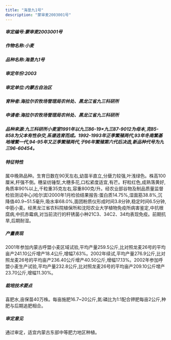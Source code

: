 ```yaml
---
title: "海垦九1号"
description: "蒙审麦2003001号"
---
```

##### 审定编号:蒙审麦2003001号

##### 作物名称:小麦

##### 品种名称:海垦九1号

##### 审定年份:2003

##### 审定单位:内蒙古自治区

##### 育种者:海拉尔农牧场管理局农林处、黑龙江省九三科研所

##### 申请者:海拉尔农牧场管理局农林处、黑龙江省九三科研所

##### 品种来源:九三科研所小麦室1991年以九三86-19×九三87-9012为母本,克85-858为父本有性杂交,系谱选育而成。1992-1993年正季繁殖两代,93年冬南繁基地增繁一代,94-95年又正季繁殖两代,于96年繁殖第六代后决选,新品种代号为九三96-60454。

##### 特征特性
属中晚熟品种。生育日数在90天左右,幼苗半直立,分蘖力较强,叶浅绿色。株高100厘米,秆强不倒。穗呈纺锤型,大穗多花,口松紧度适宜,有芒。籽粒红色,成熟落黄好,角质率90%以上,千粒重35克左右,容重800克/升。经农业部谷物及制品质量监督检验测试中心(哈尔滨)2000年1月检验结果报告:蛋白质14.75%,湿面筋38.8%,沉降值40.9~51.5毫升,吸水率68.0%,面团粉质仪形成时间3.8分钟,稳定时间6.5分钟,中筋小麦。经黑龙江省农科院植保所和沈阳农业大学植物免疫所病害鉴定,中抗根腐病,中抗赤霉病,对当前流行的秆锈菌小种21C3、34C2、34均表现免疫。前期抗旱,后期耐湿。

##### 产量表现
2001年参加内蒙古呼盟小麦区域试验,平均产量259.5公斤,比对照龙麦26号的平均亩产241.10公斤增产18.4公斤,增幅7.63%。2002年续试,平均产量276.9公斤,比对照龙麦26号的平均亩产236.40公斤增产40.50公斤,增幅17.13%。2002年参加呼盟小麦生产试验,平均产量232.8公斤,比对照龙麦26号的平均亩产209.10公斤增产23.70公斤,增幅11.30%。

##### 栽培技术要点
喜肥水,亩保苗40万株。每亩施肥16.7~20公斤,氮:磷比为1:1配合钾肥每亩2公斤,种肥与后期追肥相合。

##### 审定意见
通过审定，适宜内蒙古东部中等肥力地区种植。
